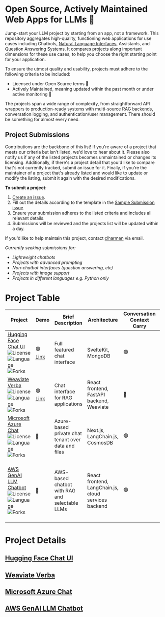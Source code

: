 # Open Source, Actively Maintained Web Apps for LLMs 💬

Jump-start your LLM project by starting from an app, not a framework. This repository aggregates high-quality, functioning web applications for use cases including Chatbots, [Natural Language Interfaces](https://colinharman.substack.com/i/137091060/natural-language-interfaces-nli), Assistants, and Question Answering Systems. It compares projects along important dimensions for these use cases, to help you choose the right starting point for your application.

To ensure the utmost quality and usability, projects must adhere to the following criteria to be included:

- Licensed under Open Source terms 💸
- Actively Maintained, meaning updated within the past month or under active monitoring 🚨

The projects span a wide range of complexity, from straightforward API wrappers to production-ready systems with multi-source RAG backends, conversation logging, and authentication/user management. There should be something for almost every need.

## Project Submissions
Contributions are the backbone of this list! If you're aware of a project that meets our criteria but isn't listed, we'd love to hear about it. Please also notify us if any of the listed projects becomes unmaintained or changes its licensing. Additionally, if there's a project detail that you'd like to compare that's not currently tracked, submit an issue for it. Finally, if you're the maintainer of a project that's already listed and would like to update or modify the listing, submit it again with the desired modifications.

**To submit a project:**

1. [Create an issue](https://github.com/snowfort-ai/llm-uis/issues/new).
2. Fill out the details according to the template in the [Sample Submission issue](https://github.com/snowfort-ai/llm-uis/issues/1).
3. Ensure your submission adheres to the listed criteria and includes all relevant details.
4. Submissions will be reviewed and the projects list will be updated within a day.

If you'd like to help maintain this project, contact [clharman](https://github.com/clharman) via email.

_Currently seeking submissions for:_

- _Lightweight chatbots_
- _Projects with advanced prompting_
- _Non-chatbot interfaces (question answering, etc)_
- _Projects with image support_
- _Projects in different languages e.g. Python only_

# Project Table

| Project                                                                                                                                                                                                                                                                                                                                      | Demo                                    | Brief Description                                   | Architecture                                         | Conversation Context Carry | Conversation History | Authentication    | Model Support                                                                         | Rich Text Support | Image Support | Multi-step Prompting | (RAG) Data Source(s)            | (RAG) Show Sources | (RAG) Data ingestion     | Quick Deploy           | Other Features                           |
| -------------------------------------------------------------------------------------------------------------------------------------------------------------------------------------------------------------------------------------------------------------------------------------------------------------------------------------------- | --------------------------------------- | --------------------------------------------------- | ---------------------------------------------------- | -------------------------- | -------------------- | ----------------- | ------------------------------------------------------------------------------------- | ----------------- | ------------- | -------------------- | ------------------------------- | ------------------ | ------------------------ | ---------------------- | ---------------------------------------- |
| [Hugging Face Chat UI](https://github.com/huggingface/chat-ui) ![License](https://img.shields.io/github/license/huggingface/chat-ui) ![Language](https://img.shields.io/github/languages/top/huggingface/chat-ui) ![Forks](https://img.shields.io/github/forks/huggingface/chat-ui)                                                          | 🟢 [Link](https://huggingface.co/chat/) | Full featured chat interface                        | SvelteKit, MongoDB                                   | 🟢                         | 🟢                   | 🟢 OpenID         | Hugging Face Inference API, local, Amazon SageMaker                                   | 🟢                | 🔴            | 🔴                   | 🟢 Google search                | 🟢                 | 🔴                       | 🟢 Hugging Face Spaces | Theme configuration                      |
| [Weaviate Verba](https://github.com/weaviate/verba) ![License](https://img.shields.io/github/license/weaviate/verba) ![Language](https://img.shields.io/github/languages/top/weaviate/verba) ![Forks](https://img.shields.io/github/forks/weaviate/verba)<br>                                                                                | 🟢 [Link](https://verba.weaviate.io/)   | Chat interface for RAG applications                 | React frontend, FastAPI backend, Weaviate            | 🔴                         | 🔴                   | 🔴                | OpenAI                                                                                | 🟢                | 🔴            | 🔴                   | 🟢 Weaviate                     | 🟢                 | 🟢 Via CLI               | 🟢 Docker              | Semantic caching                         |
| [Microsoft Azure Chat](https://github.com/microsoft/azurechat) ![License](https://img.shields.io/github/license/microsoft/azurechat) ![Language](https://img.shields.io/github/languages/top/microsoft/azurechat) ![Forks](https://img.shields.io/github/forks/microsoft/azurechat)                                                          | 🔴                                      | Azure-based private chat tenant over data and files | Next.js, LangChain.js, CosmosDB                      | 🟢                         | 🟢                   | 🟢 NextAuth       | OpenAI                                                                                | 🟢                | 🔴            | 🔴                   | 🟢 Azure Cognitive Search       | 🔴                 | 🟢 UI single-file upload | 🟢 Azure               |                                          |
| [AWS GenAI LLM Chatbot](https://github.com/aws-samples/aws-genai-llm-chatbot) ![License](https://img.shields.io/github/license/aws-samples/aws-genai-llm-chatbot) ![Language](https://img.shields.io/github/languages/top/aws-samples/aws-genai-llm-chatbot) ![Forks](https://img.shields.io/github/forks/aws-samples/aws-genai-llm-chatbot) | 🔴                                      | AWS-based chatbot with RAG and selectable LLMs      | React frontend, LangChain.js, cloud services backend | 🟢                         | 🟢                   | 🟢 Amazon Cognito | Bedrock, SageMaker, Hugging Face Inference Endpoints, OpenAI, Anthropic, AI21, Cohere | 🔴                | 🔴            | 🔴                   | 🟢 Postgres/ Kendra/ OpenSearch | 🟢                 | 🟢 UI file upload        | 🟢 AWS                 | User-selectable model and search backend |


# Project Details

## [Hugging Face Chat UI](https://github.com/huggingface/chat-ui)



## [Weaviate Verba](https://github.com/weaviate/verba)



## [Microsoft Azure Chat](https://github.com/microsoft/azurechat)



## [AWS GenAI LLM Chatbot](https://github.com/aws-samples/aws-genai-llm-chatbot)
